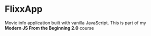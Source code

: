 # FlixxApp
Movie info application built with vanilla JavaScript. This is part of my **Modern JS From the Beginning 2.0** course
